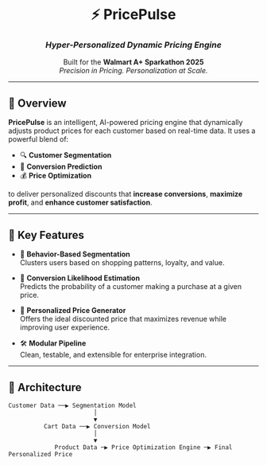 <div align="center">

# ⚡ PricePulse  
### *Hyper-Personalized Dynamic Pricing Engine*

Built for the **Walmart A+ Sparkathon 2025**  
*Precision in Pricing. Personalization at Scale.*

</div>

---

## 🚀 Overview

**PricePulse** is an intelligent, AI-powered pricing engine that dynamically adjusts product prices for each customer based on real-time data. It uses a powerful blend of:

- 🔍 **Customer Segmentation**
- 🧠 **Conversion Prediction**
- 💰 **Price Optimization**

to deliver personalized discounts that **increase conversions**, **maximize profit**, and **enhance customer satisfaction**.

---

## 🔑 Key Features

- 🧬 **Behavior-Based Segmentation**  
  Clusters users based on shopping patterns, loyalty, and value.

- 🎯 **Conversion Likelihood Estimation**  
  Predicts the probability of a customer making a purchase at a given price.

- 💸 **Personalized Price Generator**  
  Offers the ideal discounted price that maximizes revenue while improving user experience.

- 🛠️ **Modular Pipeline**  
  Clean, testable, and extensible for enterprise integration.

---

## 🧠 Architecture

```plaintext
Customer Data ──▶ Segmentation Model
                        │
                        ▼
          Cart Data ──▶ Conversion Model
                        │
                        ▼
             Product Data ─▶ Price Optimization Engine ─▶ Final Personalized Price
